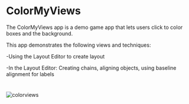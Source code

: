# ColorMyViews
The ColorMyViews app is a demo game app that lets users click to color boxes and the background.

This app demonstrates the following views and techniques:

  -Using the Layout Editor to create layout
	
  -In the Layout Editor: Creating chains, aligning objects, using baseline alignment for labels
	
	
# 

![colorviews](https://user-images.githubusercontent.com/76107545/158085325-7c3cb940-196f-474a-9a18-b2d29a19e36e.gif)

